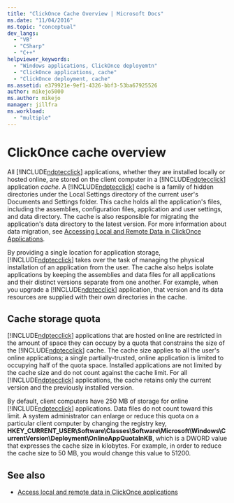 ```yaml
---
title: "ClickOnce Cache Overview | Microsoft Docs"
ms.date: "11/04/2016"
ms.topic: "conceptual"
dev_langs:
  - "VB"
  - "CSharp"
  - "C++"
helpviewer_keywords:
  - "Windows applications, ClickOnce deployemtn"
  - "ClickOnce applications, cache"
  - "ClickOnce deployment, cache"
ms.assetid: e379921e-9ef1-4326-bbf3-53ba67925526
author: mikejo5000
ms.author: mikejo
manager: jillfra
ms.workload:
  - "multiple"
---
```

# ClickOnce cache overview
All [!INCLUDE[ndptecclick](../deployment/includes/ndptecclick_md.md)] applications, whether they are installed locally or hosted online, are stored on the client computer in a [!INCLUDE[ndptecclick](../deployment/includes/ndptecclick_md.md)] application *cache*. A [!INCLUDE[ndptecclick](../deployment/includes/ndptecclick_md.md)] cache is a family of hidden directories under the Local Settings directory of the current user's Documents and Settings folder. This cache holds all the application's files, including the assemblies, configuration files, application and user settings, and data directory. The cache is also responsible for migrating the application's data directory to the latest version. For more information about data migration, see [Accessing Local and Remote Data in ClickOnce Applications](../deployment/accessing-local-and-remote-data-in-clickonce-applications.md).

 By providing a single location for application storage, [!INCLUDE[ndptecclick](../deployment/includes/ndptecclick_md.md)] takes over the task of managing the physical installation of an application from the user. The cache also helps isolate applications by keeping the assemblies and data files for all applications and their distinct versions separate from one another. For example, when you upgrade a [!INCLUDE[ndptecclick](../deployment/includes/ndptecclick_md.md)] application, that version and its data resources are supplied with their own directories in the cache.

## Cache storage quota
 [!INCLUDE[ndptecclick](../deployment/includes/ndptecclick_md.md)] applications that are hosted online are restricted in the amount of space they can occupy by a quota that constrains the size of the [!INCLUDE[ndptecclick](../deployment/includes/ndptecclick_md.md)] cache. The cache size applies to all the user's online applications; a single partially-trusted, online application is limited to occupying half of the quota space. Installed applications are not limited by the cache size and do not count against the cache limit. For all [!INCLUDE[ndptecclick](../deployment/includes/ndptecclick_md.md)] applications, the cache retains only the current version and the previously installed version.

 By default, client computers have 250 MB of storage for online [!INCLUDE[ndptecclick](../deployment/includes/ndptecclick_md.md)] applications. Data files do not count toward this limit. A system administrator can enlarge or reduce this quota on a particular client computer by changing the registry key, **HKEY_CURRENT_USER\Software\Classes\Software\Microsoft\Windows\CurrentVersion\Deployment\OnlineAppQuotaInKB**, which is a DWORD value that expresses the cache size in kilobytes. For example, in order to reduce the cache size to 50 MB, you would change this value to 51200.

## See also
- [Access local and remote data in ClickOnce applications](../deployment/accessing-local-and-remote-data-in-clickonce-applications.md)